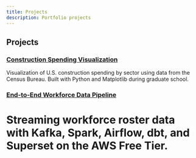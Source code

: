 ```yaml
---
title: Projects
description: Portfolio projects
---
```


## Projects

### [Construction Spending Visualization](construction-spending/)

Visualization of U.S. construction spending by sector using data from the Census Bureau. Built with Python and Matplotlib during graduate school.

### [End-to-End Workforce Data Pipeline](workforce-pipeline/)

Streaming workforce roster data with Kafka, Spark, Airflow, dbt, and Superset on the AWS Free Tier.
=======
